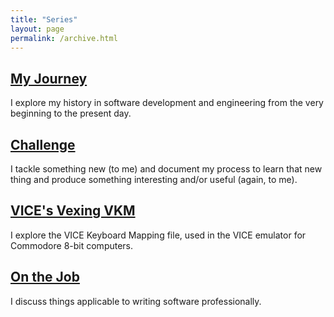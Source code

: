 ```yaml
---
title: "Series"
layout: page
permalink: /archive.html
---
```


## <a name="my-journey"></a>[My Journey](series/my-journey.html)

I explore my history in software development and engineering from the very beginning to the present day.

## <a name="challenge"></a>[Challenge](series/challenge.html) 

I tackle something new (to me) and document my process to learn that new
thing and produce something interesting and/or useful (again, to me).

## <a name="vice-vkm"></a>[VICE's Vexing VKM](series/vice-vkm.html)

I explore the VICE Keyboard Mapping file, used in the VICE emulator for Commodore 8-bit computers.

## <a name="on-the-job"></a>[On the Job](series/on-the-job.html)

I discuss things applicable to writing software professionally.

